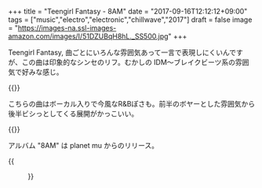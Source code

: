 +++
title = "Teengirl Fantasy - 8AM"
date = "2017-09-16T12:12:12+09:00"
tags = ["music","electro","electronic","chillwave","2017"]
draft = false
image = "https://images-na.ssl-images-amazon.com/images/I/51DZUBqH8hL._SS500.jpg"
+++

Teengirl Fantasy, 曲ごとにいろんな雰囲気あって一言で表現しにくいんですが、この曲は印象的なシンセのリフ。むかしの IDM〜ブレイクビーツ系の雰囲気で好みな感じ。

{{<youtube src="IpEgB0I3o0A" title="Teengirl Fantasy - Star-rise">}}

こちらの曲はボーカル入りで今風なR&Bぽさも。前半のボヤーとした雰囲気から後半ビシっとしてくる展開がかっこいい。

{{<youtube src="bHBDW4USvb8" title="Teengirl Fantasy ft. Khalif Jones - Seeds">}}

アルバム "8AM" は planet mu からのリリース。

{{<figure src="https://images-na.ssl-images-amazon.com/images/I/51DZUBqH8hL._SS500.jpg">}}
